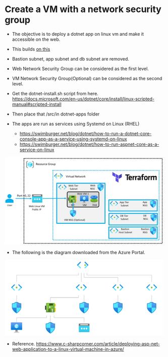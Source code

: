 # Create a VM with a network security group

- The objective is to deploy a dotnet app on linux vm and make it accessible on the web.

- This builds [on this](https://github.com/AvtsVivek/AzureWithTerraformAdvanced/tree/main/iac/2101100-vnet-vm-nsg)

- Bastion subnet, app subnet and db subnet are removed.

- Web Network Security Group can be considered as the first level.

- VM Network Security Group(Optional) can be considered as the second level.

- Get the dotnet-install.sh script from here. https://docs.microsoft.com/en-us/dotnet/core/install/linux-scripted-manual#scripted-install

- Then place that /src/in dotnet-apps folder

- The apps are run as services using Systemd on Linux (RHEL)
  - https://swimburger.net/blog/dotnet/how-to-run-a-dotnet-core-console-app-as-a-service-using-systemd-on-linux
  - https://swimburger.net/blog/dotnet/how-to-run-aspnet-core-as-a-service-on-linux

![The layout](./Images/Layout.jpg)

- The following is the diagram downloaded from the Azure Portal.

![The Diagram](./Images/topology.svg)

- Reference. https://www.c-sharpcorner.com/article/deploying-asp-net-web-application-to-a-linux-virtual-machine-in-azure/
 

